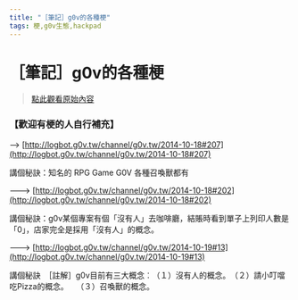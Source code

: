 ```yaml
---
title: "［筆記］g0v的各種梗"
tags: 梗,g0v生態,hackpad
---
```


# ［筆記］g0v的各種梗

> [點此觀看原始內容](https://g0v.hackpad.tw/2a4axTAuVBC)

### 【歡迎有梗的人自行補充】



-->
[http://logbot.g0v.tw/channel/g0v.tw/2014-10-18#207](http://logbot.g0v.tw/channel/g0v.tw/2014-10-18#207)

講個秘訣：知名的 RPG Game G0V 各種召喚獸都有



--->
[http://logbot.g0v.tw/channel/g0v.tw/2014-10-18#202](http://logbot.g0v.tw/channel/g0v.tw/2014-10-18#202)

講個秘訣：g0v某個專案有個「沒有人」去咖啡廳，結賬時看到單子上列印人數是「0」，店家完全是採用「沒有人」的概念。



--->
[http://logbot.g0v.tw/channel/g0v.tw/2014-10-19#13](http://logbot.g0v.tw/channel/g0v.tw/2014-10-19#13)

講個秘訣　［註解］g0v目前有三大概念︰（１）沒有人的概念。　（２）請小叮噹吃Pizza的概念。　　（３）召喚獸的概念。







